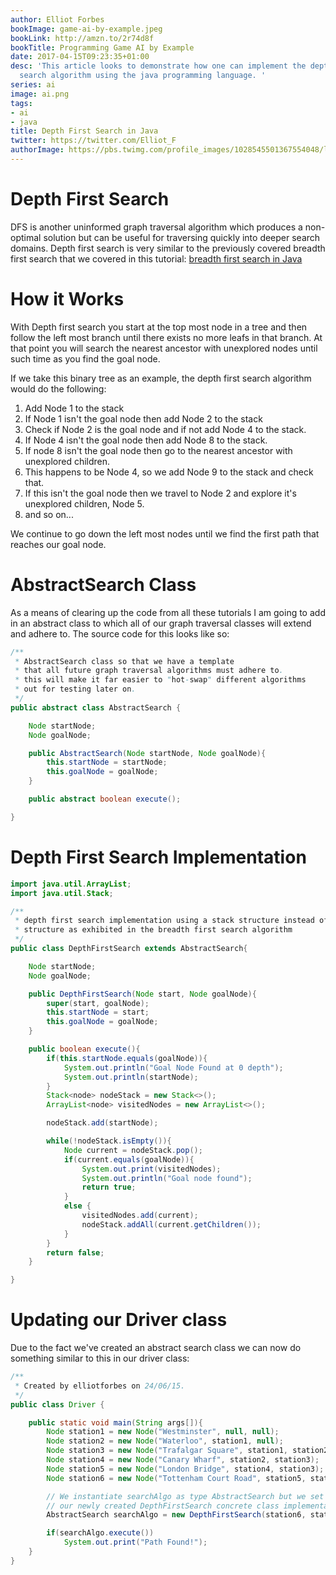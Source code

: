 ```yaml
---
author: Elliot Forbes
bookImage: game-ai-by-example.jpeg
bookLink: http://amzn.to/2r74d8f
bookTitle: Programming Game AI by Example
date: 2017-04-15T09:23:35+01:00
desc: 'This article looks to demonstrate how one can implement the depth first graph
  search algorithm using the java programming language. '
series: ai
image: ai.png
tags:
- ai
- java
title: Depth First Search in Java
twitter: https://twitter.com/Elliot_F
authorImage: https://pbs.twimg.com/profile_images/1028545501367554048/lzr43cQv_400x400.jpg
---
```


# Depth First Search

<p>DFS is another uninformed graph traversal algorithm which produces a non-optimal solution but can be useful for traversing quickly into deeper search domains. Depth first search is very similar to the previously covered breadth first search that we covered in this tutorial: <a href="/artificial-intelligence/breadth-first-search-java/">breadth first search in Java</a></p>

# How it Works

<p>With Depth first search you start at the top most node in a tree and then follow the left most branch until there exists no more leafs in that branch. At that point you will search the nearest ancestor with unexplored nodes until such time as you find the goal node.</p>

<p>If we take this binary tree as an example, the depth first search algorithm would do the following:</p>

<ol>
	<li>Add Node 1 to the stack </li>
	<li>If Node 1 isn't the goal node then add Node 2 to the stack</li>
	<li>Check if Node 2 is the goal node and if not add Node 4 to the stack.</li>
	<li>If Node 4 isn't the goal node then add Node 8 to the stack. </li>
	<li>If node 8 isn't the goal node then go to the nearest ancestor with unexplored children.</li>
	<li>This happens to be Node 4, so we add Node 9 to the stack and check that.</li>
	<li>If this isn't the goal node then we travel to Node 2 and explore it's unexplored children, Node 5.</li>
	<li>and so on...</li>
</ol>

<p>We continue to go down the left most nodes until we find the first path that reaches our goal node.</p>

# AbstractSearch Class

<p>As a means of clearing up the code from all these tutorials I am going to add in an abstract class to which all of our graph traversal classes will extend and adhere to. The source code for this looks like so:</p>

```java
/**
 * AbstractSearch class so that we have a template
 * that all future graph traversal algorithms must adhere to.
 * this will make it far easier to "hot-swap" different algorithms
 * out for testing later on.
 */
public abstract class AbstractSearch {

    Node startNode;
    Node goalNode;

    public AbstractSearch(Node startNode, Node goalNode){
        this.startNode = startNode;
        this.goalNode = goalNode;
    }

    public abstract boolean execute();

}
```

# Depth First Search Implementation

```java
import java.util.ArrayList;
import java.util.Stack;

/**
 * depth first search implementation using a stack structure instead of a queue
 * structure as exhibited in the breadth first search algorithm
 */
public class DepthFirstSearch extends AbstractSearch{

    Node startNode;
    Node goalNode;

    public DepthFirstSearch(Node start, Node goalNode){
        super(start, goalNode);
        this.startNode = start;
        this.goalNode = goalNode;
    }

    public boolean execute(){
        if(this.startNode.equals(goalNode)){
            System.out.println("Goal Node Found at 0 depth");
            System.out.println(startNode);
        }
        Stack<node> nodeStack = new Stack<>();
        ArrayList<node> visitedNodes = new ArrayList<>();

        nodeStack.add(startNode);

        while(!nodeStack.isEmpty()){
            Node current = nodeStack.pop();
            if(current.equals(goalNode)){
                System.out.print(visitedNodes);
                System.out.println("Goal node found");
                return true;
            }
            else {
                visitedNodes.add(current);
                nodeStack.addAll(current.getChildren());
            }
        }
        return false;
    }

}
```

# Updating our Driver class

<p>Due to the fact we've created an abstract search class we can now do something similar to this in our driver class:</p>

```java
/**
 * Created by elliotforbes on 24/06/15.
 */
public class Driver {

    public static void main(String args[]){
        Node station1 = new Node("Westminster", null, null);
        Node station2 = new Node("Waterloo", station1, null);
        Node station3 = new Node("Trafalgar Square", station1, station2);
        Node station4 = new Node("Canary Wharf", station2, station3);
        Node station5 = new Node("London Bridge", station4, station3);
        Node station6 = new Node("Tottenham Court Road", station5, station4);

        // We instantiate searchAlgo as type AbstractSearch but we set it to equal
        // our newly created DepthFirstSearch concrete class implementation
        AbstractSearch searchAlgo = new DepthFirstSearch(station6, station1);

        if(searchAlgo.execute())
            System.out.print("Path Found!");
    }
}
```
